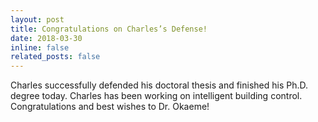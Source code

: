 ```yaml
---
layout: post
title: Congratulations on Charles’s Defense!
date: 2018-03-30
inline: false
related_posts: false
---
```

Charles successfully defended his doctoral thesis and finished his Ph.D. degree today. Charles has been working on intelligent building control. Congratulations and best wishes to Dr. Okaeme!
